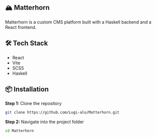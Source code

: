 ## 🏔️ Matterhorn

Matterhorn is a custom CMS platform built with a Haskell backend and a React frontend.

## 🛠️ Tech Stack
- React
- Vite
- SCSS
- Haskell

## 📦 Installation

**Step 1:** Clone the repository  
```bash
git clone https://github.com/Lugi-alo/Matterhorn.git
```

**Step 2:** Navigate into the project folder  
```bash
cd Matterhorn
```

